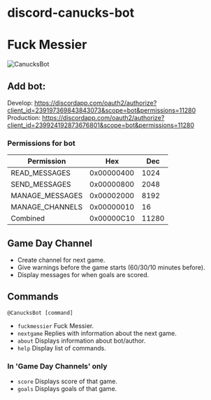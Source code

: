 # discord-canucks-bot
# Fuck Messier

![CanucksBot](https://cdn.discordapp.com/attachments/239331036364931073/239335602191990784/unknown.png)

## Add bot:

Develop: https://discordapp.com/oauth2/authorize?client_id=239197369843843073&scope=bot&permissions=11280
Production: https://discordapp.com/oauth2/authorize?client_id=239924192873676801&scope=bot&permissions=11280

### Permissions for bot

| Permission      | Hex        | Dec   |
|-----------------|------------|-------|
| READ_MESSAGES   | 0x00000400 | 1024  |
| SEND_MESSAGES   | 0x00000800 | 2048  |
| MANAGE_MESSAGES | 0x00002000 | 8192  |
| MANAGE_CHANNELS | 0x00000010 | 16    |
| Combined        | 0x00000C10 | 11280 |

## Game Day Channel
- Create channel for next game.
- Give warnings before the game starts (60/30/10 minutes before).
- Display messages for when goals are scored.

## Commands
`@CanucksBot [command]`
- `fuckmessier` Fuck Messier.
- `nextgame` Replies with information about the next game.
- `about` Displays information about bot/author.
- `help` Display list of commands.

### In 'Game Day Channels' only
- `score` Displays score of that game.
- `goals` Displays goals of that game.